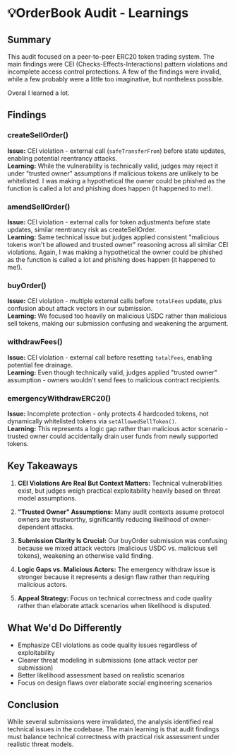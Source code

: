 # 💡OrderBook Audit - Learnings

## Summary
This audit focused on a peer-to-peer ERC20 token trading system. The main findings were CEI (Checks-Effects-Interactions) pattern violations and incomplete access control protections.
A few of the findings were invalid, while a few probably were a little too imaginative, but nontheless possible. 

Overal I learned a lot. 

## Findings

### createSellOrder()
**Issue:** CEI violation - external call (`safeTransferFrom`) before state updates, enabling potential reentrancy attacks.  
**Learning:** While the vulnerability is technically valid, judges may reject it under "trusted owner" assumptions if malicious tokens are unlikely to be whitelisted.
I was making a hypothetical the owner could be phished as the function is called a lot and phishing does happen (it happened to me!). 

### amendSellOrder()  
**Issue:** CEI violation - external calls for token adjustments before state updates, similar reentrancy risk as createSellOrder.  
**Learning:** Same technical issue but judges applied consistent "malicious tokens won't be allowed and trusted owner" reasoning across all similar CEI violations.
Again, I was making a hypothetical the owner could be phished as the function is called a lot and phishing does happen (it happened to me!). 

### buyOrder()
**Issue:** CEI violation - multiple external calls before `totalFees` update, plus confusion about attack vectors in our submission.  
**Learning:** We focused too heavily on malicious USDC rather than malicious sell tokens, making our submission confusing and weakening the argument.

### withdrawFees()
**Issue:** CEI violation - external call before resetting `totalFees`, enabling potential fee drainage.  
**Learning:** Even though technically valid, judges applied "trusted owner" assumption - owners wouldn't send fees to malicious contract recipients.

### emergencyWithdrawERC20()
**Issue:** Incomplete protection - only protects 4 hardcoded tokens, not dynamically whitelisted tokens via `setAllowedSellToken()`.  
**Learning:** This represents a logic gap rather than malicious actor scenario - trusted owner could accidentally drain user funds from newly supported tokens.


## Key Takeaways

1. **CEI Violations Are Real But Context Matters:** Technical vulnerabilities exist, but judges weigh practical exploitability heavily based on threat model assumptions.

2. **"Trusted Owner" Assumptions:** Many audit contexts assume protocol owners are trustworthy, significantly reducing likelihood of owner-dependent attacks.

3. **Submission Clarity Is Crucial:** Our buyOrder submission was confusing because we mixed attack vectors (malicious USDC vs. malicious sell tokens), weakening an otherwise valid finding.

4. **Logic Gaps vs. Malicious Actors:** The emergency withdraw issue is stronger because it represents a design flaw rather than requiring malicious actors.

5. **Appeal Strategy:** Focus on technical correctness and code quality rather than elaborate attack scenarios when likelihood is disputed.

## What We'd Do Differently

- Emphasize CEI violations as code quality issues regardless of exploitability
- Clearer threat modeling in submissions (one attack vector per submission)
- Better likelihood assessment based on realistic scenarios
- Focus on design flaws over elaborate social engineering scenarios

## Conclusion

While several submissions were invalidated, the analysis identified real technical issues in the codebase. The main learning is that audit findings must balance technical correctness with practical risk assessment under realistic threat models.
